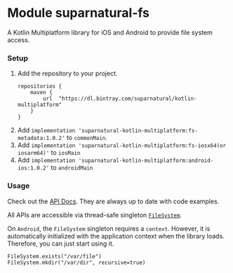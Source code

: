 # Module suparnatural-fs

A Kotlin Multiplatform library for iOS and Android to provide file system access.

### Setup

1. Add the repository to your project.
    ```
    repositories {
        maven {
            url  "https://dl.bintray.com/suparnatural/kotlin-multiplatform"
        }
    }
    ```
2. Add `implementation 'suparnatural-kotlin-multiplatform:fs-metadata:1.0.2'` to `commonMain`.
3. Add `implementation 'suparnatural-kotlin-multiplatform:fs-iosx64(or iosarm64)'` to `iosMain`
4. Add `implementation 'suparnatural-kotlin-multiplatform:android-ios:1.0.2'` to `androidMain`

### Usage

Check out the [API Docs](https://suparngp.github.io/kotlin-multiplatform-projects/fs/docs/suparnatural-fs/index.html).
They are always up to date with code examples.

All APIs are accessible via thread-safe singleton [`FileSystem`](https://suparngp.github.io/kotlin-multiplatform-projects/fs/docs/suparnatural-fs/com.suparnatural.core.fs/-file-system/index.html).

On `Android`, the `FileSystem` singleton requires a `context`. However, it is automatically initialized with the application context when the library loads. Therefore, you can just start using it.


```
FileSystem.exists("/var/file")
FileSystem.mkdir("/var/dir", recursive=true)
```
